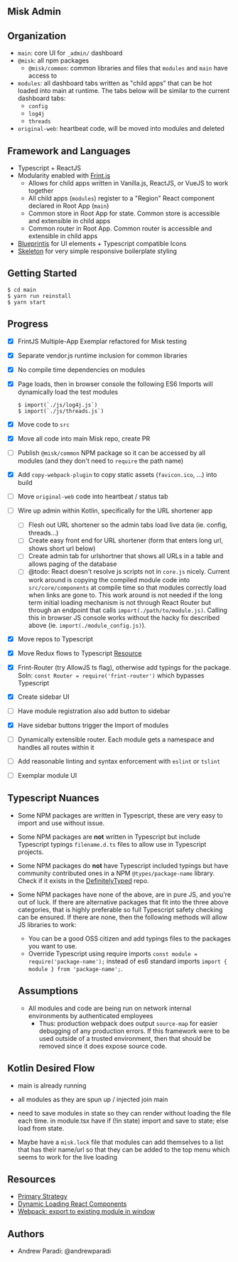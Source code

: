 Misk Admin
---

## Organization
- `main`: core UI for `_admin/` dashboard
- `@misk`: all npm packages
  - `@misk/common`: common libraries and files that `modules` and `main` have access to
- `modules`: all dashboard tabs written as "child apps" that can be hot loaded into main at runtime. The tabs below will be similar to the current dashboard tabs:
  - `config`
  - `log4j`
  - `threads`
- `original-web`: heartbeat code, will be moved into modules and deleted

## Framework and Languages
- Typescript + ReactJS
- Modularity enabled with [Frint.js](https://frint.js.org/)
  - Allows for child apps written in Vanilla.js, ReactJS, or VueJS to work together
  - All child apps (`modules`) register to a "Region" React component declared in Root App (`main`)
  - Common store in Root App for state. Common store is accessible and extensible in child apps
  - Common router in Root App. Common router is accessible and extensible in child apps
- [Blueprintjs](http://blueprintjs.com/) for UI elements + Typescript compatible Icons
- [Skeleton](http://getskeleton.com/) for very simple responsive boilerplate styling

## Getting Started

```
$ cd main
$ yarn run reinstall
$ yarn start
```

## Progress

- [x] FrintJS Multiple-App Exemplar refactored for Misk testing
- [x] Separate vendor.js runtime inclusion for common libraries
- [x] No compile time dependencies on modules
- [x] Page loads, then in browser console the following ES6 Imports will dynamically load the test modules
  
  ```
  $ import(`./js/log4j.js`)
  $ import(`./js/threads.js`)
  ```

- [x] Move code to `src`
- [x] Move all code into main Misk repo, create PR
- [ ] Publish `@misk/common` NPM package so it can be accessed by all modules (and they don't need to `require` the path name)
- [x] Add `copy-webpack-plugin` to copy static assets (`favicon.ico`, ...) into build
- [ ] Move `original-web` code into heartbeat / status tab
- [ ] Wire up admin within Kotlin, specifically for the URL shortener app
  - [ ] Flesh out URL shortener so the admin tabs load live data (ie. config, threads...)
  - [ ] Create easy front end for URL shortener (form that enters long url, shows short url below)
  - [ ] Create admin tab for urlshortner that shows all URLs in a table and allows paging of the database
  - [ ] @todo: React doesn't resolve js scripts not in `core.js` nicely. Current work around is copying the compiled module code into `src/core/components` at compile time so that modules correctly load when links are gone to. This work around is not needed if the long term initial loading mechanism is not through React Router but through an endpoint that calls `import(./path/to/module.js)`. Calling this in browser JS console works without the hacky fix described above (ie. `import(./module_config.js)`).
- [x] Move repos to Typescript
- [x] Move Redux flows to Typescript [Resource](https://rjzaworski.com/2016/08/getting-started-with-redux-and-typescript)
- [x] Frint-Router (try AllowJS ts flag), otherwise add typings for the package. Soln: `const Router = require('frint-router')` which bypasses Typescript
- [x] Create sidebar UI
- [ ] Have module registration also add button to sidebar
- [x] Have sidebar buttons trigger the Import of modules
- [ ] Dynamically extensible router. Each module gets a namespace and handles all routes within it
- [ ] Add reasonable linting and syntax enforcement with `eslint` or `tslint`
- [ ] Exemplar module UI

## Typescript Nuances
- Some NPM packages are written in Typescript, these are very easy to import and use without issue.
- Some NPM packages are **not** written in Typescript but include Typescript typings `filename.d.ts` files to allow use in Typescript projects.
- Some NPM packages do **not** have Typescript included typings but have community contributed ones in a NPM `@types/package-name` library. Check if it exists in the [DefinitelyTyped](https://github.com/DefinitelyTyped/DefinitelyTyped) repo.
- Some NPM packages have none of the above, are in pure JS, and you're out of luck. If there are alternative packages that fit into the three above categories, that is highly preferable so full Typescript safety checking can be ensured. If there are none, then the following methods will allow JS libraries to work:
  - You can be a good OSS citizen and add typings files to the packages you want to use.
  - Override Typescript using require imports `const module = require('package-name');` instead of es6 standard imports `import { module } from 'package-name';`.

  ## Assumptions
  - All modules and code are being run on network internal environments by authenticated employees
    - Thus: production webpack does output `source-map` for easier debugging of any production errors. If this framework were to be used outside of a trusted environment, then that should be removed since it does expose source code.


Kotlin Desired Flow
---
- main is already running
- all modules as they are spun up / injected join main

- need to save modules in state so they can render without loading the file each time. in module.tsx have if (!in state) import and save to state; else load from state.
- Maybe have a `misk.lock` file that modules can add themselves to a list that has their name/url so that they can be added to the top menu which seems to work for the live loading


Resources
---
- [Primary Strategy](https://stackoverflow.com/questions/44778265/dynamically-loading-react-components)
- [Dynamic Loading React Components](https://www.slightedgecoder.com/2017/12/03/loading-react-components-dynamically-demand/)
- [Webpack: export to existing module in window](https://stackoverflow.com/questions/30539725/webpack-export-to-existing-module-in-window?utm_medium=organic&utm_source=google_rich_qa&utm_campaign=google_rich_qa)

## Authors
- Andrew Paradi: @andrewparadi
